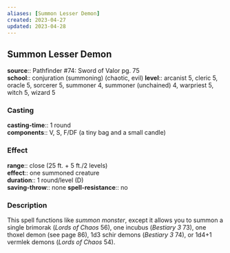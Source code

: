 ```yaml
---
aliases: [Summon Lesser Demon]
created: 2023-04-27
updated: 2023-04-28
---
```


## Summon Lesser Demon

**source**:: Pathfinder \#74: Sword of Valor pg. 75  
**school**:: conjuration (summoning) (chaotic, evil)
**level**:: arcanist 5, cleric 5, oracle 5, sorcerer 5, summoner 4, summoner (unchained) 4, warpriest 5, witch 5, wizard 5

### Casting

**casting-time**:: 1 round  
**components**:: V, S, F/DF (a tiny bag and a small candle)

### Effect

**range**:: close (25 ft. + 5 ft./2 levels)  
**effect**:: one summoned creature  
**duration**:: 1 round/level (D)  
**saving-throw**:: none
**spell-resistance**:: no

### Description

This spell functions like *summon monster*, except it allows you to summon a single brimorak (*Lords of Chaos* 56), one incubus (*Bestiary 3* 73), one thoxel demon (see page 86), 1d3 schir demons (*Bestiary 3* 74), or 1d4+1 vermlek demons (*Lords of Chaos* 54).
